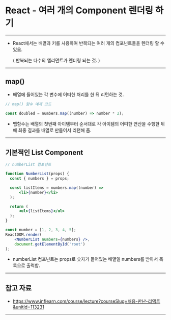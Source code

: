 # React - 여러 개의 Component 렌더링 하기

------

- React에서는 배열과 키를 사용하여 반복되는 여러 개의 컴포넌트들을 렌더링 할 수 있음.

  ( 반복되는 다수의 엘리먼트가 렌더링 되는 것. )

------

## map()

- 배열에 들어있는 각 변수에 어떠한 처리를 한 뒤 리턴하는 것.

```jsx
// map() 함수 예제 코드

const doubled = numbers.map((number) => number * 2);
```

- 맵함수는 배열의 첫번째 아이템부터 순서대로 각 아이템의 어떠한 연산을 수행한 뒤에 최종 결과를 배열로 만들어서 리턴해 줌.

------

## 기본적인 List Component

```jsx
// numberList 컴포넌트

function NumberList(props) {
  const { numbers } = props;

  const listItems = numbers.map((number) =>
      <li>{number}</li>
  );

  return (
      <ul>{listItems}</ul>
  );
}

const number = [1, 2, 3, 4, 5];
ReactDOM.render(
    <NumberList numbers={numbers} />,
    document.getElementById('root')
);
```

- numberList 컴포넌트는 props로 숫자가 들어있는 배열일 numbers를 받아서 목록으로 출력함.

------

## 참고 자료

- https://www.inflearn.com/course/lecture?courseSlug=처음-만난-리액트&unitId=113231

------